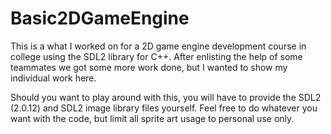# Basic2DGameEngine
This is a what I worked on for a 2D game engine development course in college using the SDL2 library for C++.  After enlisting the help of some teammates we got some more work done, but I wanted to show my individual work here.

Should you want to play around with this, you will have to provide the SDL2 (2.0.12) and SDL2 image library files yourself.  Feel free to do whatever you want with the code, but limit all sprite art usage to personal use only.

